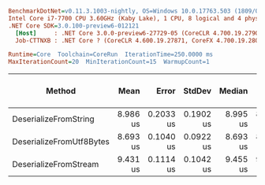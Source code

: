 ``` ini

BenchmarkDotNet=v0.11.3.1003-nightly, OS=Windows 10.0.17763.503 (1809/October2018Update/Redstone5)
Intel Core i7-7700 CPU 3.60GHz (Kaby Lake), 1 CPU, 8 logical and 4 physical cores
.NET Core SDK=3.0.100-preview6-012121
  [Host]     : .NET Core 3.0.0-preview6-27729-05 (CoreCLR 4.700.19.27901, CoreFX 4.700.19.27903), 64bit RyuJIT
  Job-CTTNXB : .NET Core ? (CoreCLR 4.600.19.27871, CoreFX 4.700.19.28001), 64bit RyuJIT

Runtime=Core  Toolchain=CoreRun  IterationTime=250.0000 ms  
MaxIterationCount=20  MinIterationCount=15  WarmupCount=1  

```
|                   Method |     Mean |     Error |    StdDev |   Median |      Min |      Max | Gen 0/1k Op | Gen 1/1k Op | Gen 2/1k Op | Allocated Memory/Op |
|------------------------- |---------:|----------:|----------:|---------:|---------:|---------:|------------:|------------:|------------:|--------------------:|
|    DeserializeFromString | 8.986 us | 0.2033 us | 0.1902 us | 8.995 us | 8.718 us | 9.462 us |      0.1527 |           - |           - |               704 B |
| DeserializeFromUtf8Bytes | 8.693 us | 0.1040 us | 0.0922 us | 8.693 us | 8.551 us | 8.871 us |      0.1037 |           - |           - |               472 B |
|    DeserializeFromStream | 9.431 us | 0.1114 us | 0.1042 us | 9.455 us | 9.262 us | 9.637 us |      0.1847 |           - |           - |               856 B |
